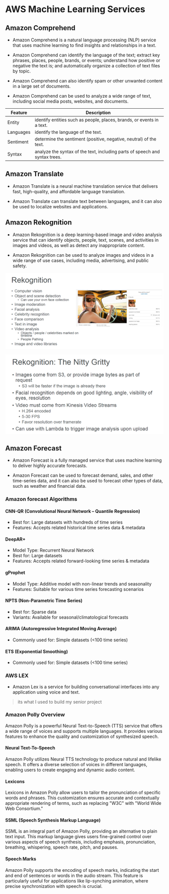 # AWS Machine Learning Services


## Amazon Comprehend

- Amazon Comprehend is a natural language processing (NLP) service that uses machine learning to find insights and relationships in a text.

- Amazon Comprehend can identify the language of the text; extract key phrases, places, people, brands, or events; understand how positive or negative the text is; and automatically organize a collection of text files by topic.

- Amazon Comprehend can also identify spam or other unwanted content in a large set of documents.

- Amazon Comprehend can be used to analyze a wide range of text, including social media posts, websites, and documents.

| Feature   | Description                                                                                       |
| --------- | ------------------------------------------------------------------------------------------------- |
| Entity    | identify entities such as people, places, brands, or events in a text.      |
| Languages | identify the language of the text.                                          |
| Sentiment | determine the sentiment (positive, negative, neutral) of the text.          |
| Syntax    | analyze the syntax of the text, including parts of speech and syntax trees. |



## Amazon Translate


- Amazon Translate is a neural machine translation service that delivers fast, high-quality, and affordable language translation.

- Amazon Translate can translate text between languages, and it can also be used to localize websites and applications.


## Amazon Rekognition



- Amazon Rekognition is a deep learning-based image and video analysis service that can identify objects, people, text, scenes, and activities in images and videos, as well as detect any inappropriate content.


- Amazon Rekognition can be used to analyze images and videos in a wide range of use cases, including media, advertising, and public safety.




![](attachments/Pasted%20image%2020240309162847.png)


![](attachments/Pasted%20image%2020240309162910.png)
## Amazon Forecast



- Amazon Forecast is a fully managed service that uses machine learning to deliver highly accurate forecasts.


- Amazon Forecast can be used to forecast demand, sales, and other time-series data, and it can also be used to forecast other types of data, such as weather and financial data.

### Amazon forecast Algorithms

  

#### CNN-QR (Convolutional Neural Network – Quantile Regression)

- Best for: Large datasets with hundreds of time series
- Features: Accepts related historical time series data & metadata

#### DeepAR+

- Model Type: Recurrent Neural Network
- Best for: Large datasets
- Features: Accepts related forward-looking time series & metadata

#### gProphet

- Model Type: Additive model with non-linear trends and seasonality
- Features: Suitable for various time series forecasting scenarios

#### NPTS (Non-Parametric Time Series)

- Best for: Sparse data
- Variants: Available for seasonal/climatological forecasts

#### ARIMA (Autoregressive Integrated Moving Average)

- Commonly used for: Simple datasets (<100 time series)

#### ETS (Exponential Smoothing)

- Commonly used for: Simple datasets (<100 time series)



### AWS LEX


- Amazon Lex is a service for building conversational interfaces into any application using voice and text.

> its what I used to build my senior project 



### Amazon Polly Overview

Amazon Polly is a powerful Neural Text-to-Speech (TTS) service that offers a wide range of voices and supports multiple languages. It provides various features to enhance the quality and customization of synthesized speech.

#### Neural Text-To-Speech

Amazon Polly utilizes Neural TTS technology to produce natural and lifelike speech. It offers a diverse selection of voices in different languages, enabling users to create engaging and dynamic audio content.

#### Lexicons

Lexicons in Amazon Polly allow users to tailor the pronunciation of specific words and phrases. This customization ensures accurate and contextually appropriate rendering of terms, such as replacing "W3C" with "World Wide Web Consortium."

#### SSML (Speech Synthesis Markup Language)

SSML is an integral part of Amazon Polly, providing an alternative to plain text input. This markup language gives users fine-grained control over various aspects of speech synthesis, including emphasis, pronunciation, breathing, whispering, speech rate, pitch, and pauses.

#### Speech Marks

Amazon Polly supports the encoding of speech marks, indicating the start and end of sentences or words in the audio stream. This feature is particularly useful for applications like lip-synching animation, where precise synchronization with speech is crucial.

